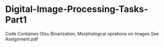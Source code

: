 # Digital-Image-Processing-Tasks-Part1

Code Containes Otsu Binarization, Morphologcal oprations on Images.See Assignment.pdf
